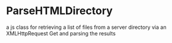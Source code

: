 # ParseHTMLDirectory
a js class for retrieving a list of files from a server directory via an XMLHttpRequest Get and parsing the results